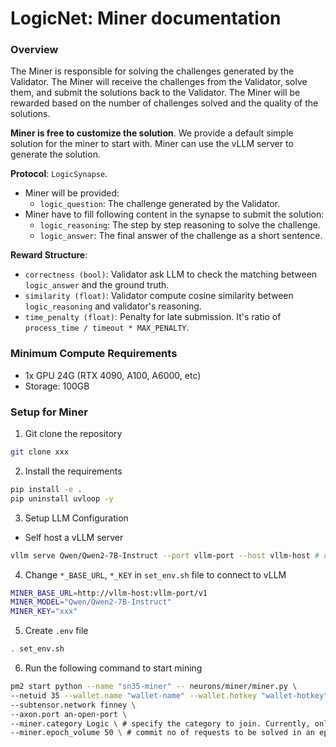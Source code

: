 # LogicNet: Miner documentation

### Overview

The Miner is responsible for solving the challenges generated by the Validator. The Miner will receive the challenges from the Validator, solve them, and submit the solutions back to the Validator. The Miner will be rewarded based on the number of challenges solved and the quality of the solutions.

**Miner is free to customize the solution**. We provide a default simple solution for the miner to start with. Miner can use the vLLM server to generate the solution.

**Protocol**: `LogicSynapse`. 
- Miner will be provided:
    - `logic_question`: The challenge generated by the Validator.
- Miner have to fill following content in the synapse to submit the solution:
    - `logic_reasoning`: The step by step reasoning to solve the challenge.
    - `logic_answer`: The final answer of the challenge as a short sentence.

**Reward Structure**:
- `correctness (bool)`: Validator ask LLM to check the matching between `logic_answer` and the ground truth.
- `similarity (float)`: Validator compute cosine similarity between `logic_reasoning` and validator's reasoning.
- `time_penalty (float)`: Penalty for late submission. It's ratio of `process_time / timeout * MAX_PENALTY`.

### Minimum Compute Requirements
- 1x GPU 24G (RTX 4090, A100, A6000, etc)
- Storage: 100GB

### Setup for Miner
1. Git clone the repository
```bash
git clone xxx
```
2. Install the requirements
```bash
pip install -e .
pip uninstall uvloop -y
```
3. Setup LLM Configuration
- Self host a vLLM server
```bash
vllm serve Qwen/Qwen2-7B-Instruct --port vllm-port --host vllm-host # change port and host to your preference
```
4. Change `*_BASE_URL`, `*_KEY` in `set_env.sh` file to connect to vLLM
```bash
MINER_BASE_URL=http://vllm-host:vllm-port/v1
MINER_MODEL="Qwen/Qwen2-7B-Instruct"
MINER_KEY="xxx"
```
5. Create `.env` file
```bash
. set_env.sh
```
6. Run the following command to start mining
```bash
pm2 start python --name "sn35-miner" -- neurons/miner/miner.py \
--netuid 35 --wallet.name "wallet-name" --wallet.hotkey "wallet-hotkey" \
--subtensor.network finney \
--axon.port an-open-port \
--miner.category Logic \ # specify the category to join. Currently, only Logic is supported
--miner.epoch_volume 50 \ # commit no of requests to be solved in an epoch. It will affect the reward calculation
```


